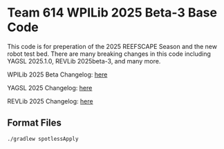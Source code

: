 # Team 614 WPILib 2025 Beta-3 Base Code

This code is for preperation of the 2025 REEFSCAPE Season and the new robot test bed. There are many breaking changes in this code including YAGSL 2025.1.0, REVLib 2025beta-3, and many more.

WPILib 2025 Beta Changelog: [here](https://docs.wpilib.org/es/latest/docs/yearly-overview/yearly-changelog.html)

YAGSL 2025 Changelog: [here](https://www.chiefdelphi.com/t/yagsl-2025-a-leap-forward-in-swerve-drive-control-and-simulation/476005)

REVLib 2025 Changelog: [here](https://docs.revrobotics.com/brushless/revlib/revlib-overview/migrating-to-revlib-2025)

 
## Format Files

```
./gradlew spotlessApply
```
